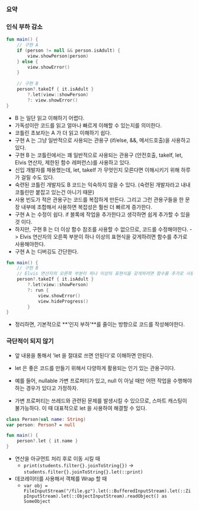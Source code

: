 ### 요약

### 인식 부하 감소
```kotlin
fun main() {
    // 구현 A
    if (person != null && person.isAdult) {
        view.showPerson(person)
    } else {
        view.showError()
    }
    
    // 구현 B
    person?.takeIf { it.isAdult }
        ?.let(view::showPerson)
        ?: view.showError()
}
```

* B 는 일단 읽고 이해하기 어렵다.
* 가독성이란 코드를 읽고 얼마나 빠르게 이해할 수 있는지를 의미한다.
* 코틀린 초보자는 A 가 더 읽고 이해하기 쉽다.
* 구현 A 는 그냥 일반적으로 사용되는 관용구 (if/else, &&, 메서드호출)을 사용하고 있다.
* 구현 B 는 코틀린에서는 꽤 일반적으로 사용되는 관용구 (안전호출, takeIf, let, Elvis 연산자, 제한된 함수 레퍼런스)를 사용하고 있다.
* 신입 개발자를 채용했는데, let, takeIf 가 무엇인지 모른다면 이해시키기 위해 하루가 걸릴 수도 있다.
* 숙련된 코틀린 개발자도 B 코드는 익숙하지 않을 수 있다. (숙련된 개발자라고 내내 코틀린만 붙잡고 있는건 아니기 때문)
* 사용 빈도가 적은 관용구는 코드를 복잡하게 만든다. 그리고 그런 관용구들을 한 문장 내부에 조합해서 사용하면 복잡성은 훨씬 더 빠르게 증가한다.
* 구현 A 는 수정이 쉽다. if 블록에 작업을 추가한다고 생각하면 쉽게 추가할 수 있을 것 이다.
* 하지만, 구현 B 는 더 이상 함수 참조를 사용할 수 없으므로, 코드를 수정해야한다. -> Elvis 연산자의 오른쪽 부분이 하나 이상의 표현식을 갖게하려면 함수를 추가로 사용해야한다.
* 구현 A 는 디버깅도 간단한다.

```kotlin
fun main() {
    // 구현 B
    // Elvis 연산자의 오른쪽 부분이 하나 이상의 표현식을 갖게하려면 함수를 추가로 사용해야한다.
    person?.takeIf { it.isAdult }
        ?.let(view::showPerson)
        ?: run {
            view.showError()
            view.hideProgress()
        }
}
```

* 정리하면, 기본적으로 **'인지 부하'**를 줄이는 방향으로 코드를 작성해야한다.

### 극단적이 되지 않기
* 앞 내용을 통해서 'let 을 절대로 쓰면 안된다'로 이해하면 안된다.
* let 은 좋은 코드를 만들기 위해서 다양하게 활용되는 인기 있는 관용구이다.
* 예를 들어, nullable 가변 프로퍼티가 있고, null 이 아닐 때만 어떤 작업을 수행해야 하는 경우가 있다고 가정하자.

* 가변 프로퍼티는 쓰레드와 관련된 문제를 발생시킬 수 있으므로, 스마트 캐스팅이 불가능하다. 이 때 대표적으로 let 을 사용하여 해결할 수 있다.

```kotlin
class Person(val name: String)
var person: Person? = null

fun main() {
    person?.let { it.name }
}
```

* 연산을 아규먼트 처리 후로 이동 시킬 때
    * ```print(students.filter{}.joinToString{})``` -> ```students.filter{}.joinToString{}.let(::print)```
* 데코레이터를 사용해서 객체를 Wrap 할 때
    * ```var obj = FileInputStream("/file.gz").let(::BufferedInputStream).let(::ZipInputStream).let(::ObjectInputStream).readObject() as SomeObject```

